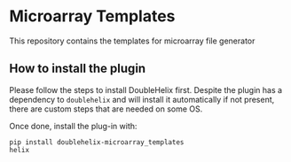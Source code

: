 # Microarray Templates

This repository contains the templates for microarray file generator

## How to install the plugin
Please follow the steps to install DoubleHelix first. Despite the plugin has a dependency to `doublehelix` and will install it automatically if not present, there are custom steps that are needed on some OS.

Once done, install the plug-in with:

```
pip install doublehelix-microarray_templates
helix
```